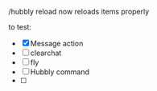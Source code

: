 /hubbly reload now reloads items properly


to test:
- [x] Message action
- [ ] clearchat
- [ ] fly
- [ ] Hubbly command
- [ ] 